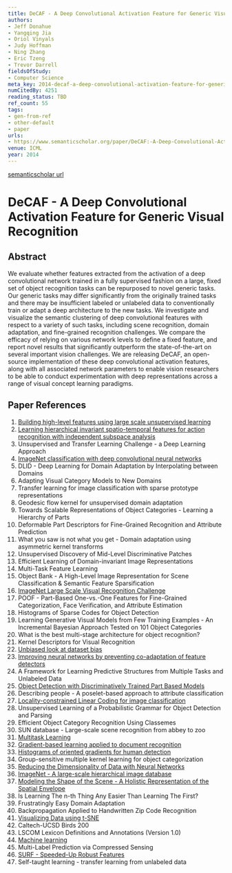 ```yaml
---
title: DeCAF - A Deep Convolutional Activation Feature for Generic Visual Recognition
authors:
- Jeff Donahue
- Yangqing Jia
- Oriol Vinyals
- Judy Hoffman
- Ning Zhang
- Eric Tzeng
- Trevor Darrell
fieldsOfStudy:
- Computer Science
meta_key: 2014-decaf-a-deep-convolutional-activation-feature-for-generic-visual-recognition
numCitedBy: 4251
reading_status: TBD
ref_count: 55
tags:
- gen-from-ref
- other-default
- paper
urls:
- https://www.semanticscholar.org/paper/DeCAF:-A-Deep-Convolutional-Activation-Feature-for-Donahue-Jia/b8de958fead0d8a9619b55c7299df3257c624a96?sort=total-citations
venue: ICML
year: 2014
---
```


[semanticscholar url](https://www.semanticscholar.org/paper/DeCAF:-A-Deep-Convolutional-Activation-Feature-for-Donahue-Jia/b8de958fead0d8a9619b55c7299df3257c624a96?sort=total-citations)

# DeCAF - A Deep Convolutional Activation Feature for Generic Visual Recognition

## Abstract

We evaluate whether features extracted from the activation of a deep convolutional network trained in a fully supervised fashion on a large, fixed set of object recognition tasks can be repurposed to novel generic tasks. Our generic tasks may differ significantly from the originally trained tasks and there may be insufficient labeled or unlabeled data to conventionally train or adapt a deep architecture to the new tasks. We investigate and visualize the semantic clustering of deep convolutional features with respect to a variety of such tasks, including scene recognition, domain adaptation, and fine-grained recognition challenges. We compare the efficacy of relying on various network levels to define a fixed feature, and report novel results that significantly outperform the state-of-the-art on several important vision challenges. We are releasing DeCAF, an open-source implementation of these deep convolutional activation features, along with all associated network parameters to enable vision researchers to be able to conduct experimentation with deep representations across a range of visual concept learning paradigms.

## Paper References

1. [Building high-level features using large scale unsupervised learning](2013-building-high-level-features-using-large-scale-unsupervised-learning)
2. [Learning hierarchical invariant spatio-temporal features for action recognition with independent subspace analysis](2011-learning-hierarchical-invariant-spatio-temporal-features-for-action-recognition-with-independent-subspace-analysis)
3. Unsupervised and Transfer Learning Challenge - a Deep Learning Approach
4. [ImageNet classification with deep convolutional neural networks](2012-alexnet.md)
5. DLID - Deep Learning for Domain Adaptation by Interpolating between Domains
6. Adapting Visual Category Models to New Domains
7. Transfer learning for image classification with sparse prototype representations
8. Geodesic flow kernel for unsupervised domain adaptation
9. Towards Scalable Representations of Object Categories - Learning a Hierarchy of Parts
10. Deformable Part Descriptors for Fine-Grained Recognition and Attribute Prediction
11. What you saw is not what you get - Domain adaptation using asymmetric kernel transforms
12. Unsupervised Discovery of Mid-Level Discriminative Patches
13. Efficient Learning of Domain-invariant Image Representations
14. Multi-Task Feature Learning
15. Object Bank - A High-Level Image Representation for Scene Classification & Semantic Feature Sparsification
16. [ImageNet Large Scale Visual Recognition Challenge](2015-imagenet-large-scale-visual-recognition-challenge)
17. POOF - Part-Based One-vs.-One Features for Fine-Grained Categorization, Face Verification, and Attribute Estimation
18. Histograms of Sparse Codes for Object Detection
19. Learning Generative Visual Models from Few Training Examples - An Incremental Bayesian Approach Tested on 101 Object Categories
20. What is the best multi-stage architecture for object recognition?
21. Kernel Descriptors for Visual Recognition
22. [Unbiased look at dataset bias](2011-unbiased-look-at-dataset-bias)
23. [Improving neural networks by preventing co-adaptation of feature detectors](2012-improving-neural-networks-by-preventing-co-adaptation-of-feature-detectors)
24. A Framework for Learning Predictive Structures from Multiple Tasks and Unlabeled Data
25. [Object Detection with Discriminatively Trained Part Based Models](2009-object-detection-with-discriminatively-trained-part-based-models)
26. Describing people - A poselet-based approach to attribute classification
27. [Locality-constrained Linear Coding for image classification](2010-locality-constrained-linear-coding-for-image-classification)
28. Unsupervised Learning of a Probabilistic Grammar for Object Detection and Parsing
29. Efficient Object Category Recognition Using Classemes
30. SUN database - Large-scale scene recognition from abbey to zoo
31. [Multitask Learning](2004-multitask-learning)
32. [Gradient-based learning applied to document recognition](1998-lenet5.md)
33. [Histograms of oriented gradients for human detection](2005-histograms-of-oriented-gradients-for-human-detection)
34. Group-sensitive multiple kernel learning for object categorization
35. [Reducing the Dimensionality of Data with Neural Networks](2006-reducing-the-dimensionality-of-data-with-neural-networks)
36. [ImageNet - A large-scale hierarchical image database](2009-imagenet-a-large-scale-hierarchical-image-database)
37. [Modeling the Shape of the Scene - A Holistic Representation of the Spatial Envelope](2004-modeling-the-shape-of-the-scene-a-holistic-representation-of-the-spatial-envelope)
38. Is Learning The n-th Thing Any Easier Than Learning The First?
39. Frustratingly Easy Domain Adaptation
40. Backpropagation Applied to Handwritten Zip Code Recognition
41. [Visualizing Data using t-SNE](2008-visualizing-data-using-t-sne)
42. Caltech-UCSD Birds 200
43. LSCOM Lexicon Definitions and Annotations (Version 1.0)
44. [Machine learning](1996-machine-learning)
45. Multi-Label Prediction via Compressed Sensing
46. [SURF - Speeded-Up Robust Features](2009-surf-speeded-up-robust-features)
47. Self-taught learning - transfer learning from unlabeled data
